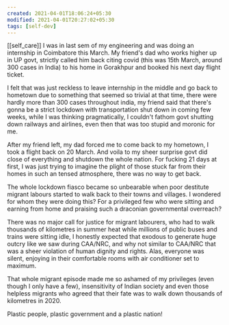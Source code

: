 ```yaml
---
created: 2021-04-01T18:06:24+05:30
modified: 2021-04-01T20:27:02+05:30
tags: [self-dev]
---
```

[[self_care]]
I was in last sem of my engineering and was doing an internship in Coimbatore this March. My friend's dad who works higher up in UP govt, strictly called him back citing covid (this was 15th March, around 300 cases in India) to his home in Gorakhpur and booked his next day flight ticket.

I felt that was just reckless to leave internship in the middle and go back to hometown due to something that seemed so trivial at that time, there were hardly more than 300 cases throughout india, my friend said that there's gonna be a strict lockdown with transportation shut down in coming few weeks, while I was thinking pragmatically, I couldn't fathom govt shutting down railways and airlines, even then that was too stupid and moronic for me. 

After my friend left, my dad forced me to come back to my hometown, I took a flight back on 20 March. And voila to my sheer surprise govt did close of everything and shutdown the whole nation. For fucking 21 days at first, I was just trying to imagine the plight of those stuck far from their homes in such an tensed atmosphere, there was no way to get back.

The whole lockdown fiasco became so unbearable when poor destitute migrant labours started to walk back to their towns and villages. I wondered for whom they were doing this? For a privileged few who were sitting and earning from home and praising such a draconian governmental overreach?

There was no major call for justice for migrant labourers, who had to walk thousands of kilometres in summer heat while millions of public buses and trains were sitting idle, I honestly expected that exodous to generate huge outcry like we saw during CAA/NRC, and why not similar to CAA/NRC that was a sheer violation of human dignity and rights.
Alas, everyone was silent, enjoying in their comfortable rooms with air conditioner set to maximum.


That whole migrant episode made me so ashamed of my privileges (even though I only have a few), insensitivity of Indian society and even those helpless migrants who agreed that their fate was to walk down thousands of kilometres in 2020. 

Plastic people, plastic government and a plastic nation!